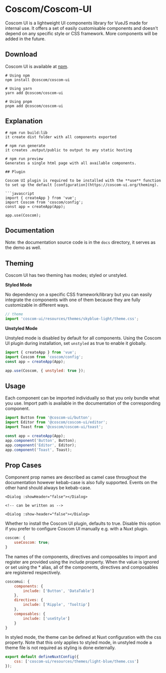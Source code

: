 # Coscom/Coscom-UI

Coscom UI is a lightweight UI components library for VueJS made for internal use. It offers a set of easily customisable components and doesn't depend on any specific style or CSS framework. More components will be added in the future.

## Download

Coscom UI is available at [npm](https://www.npmjs.com/package/@coscom/coscom-ui).

```
# Using npm
npm install @coscom/coscom-ui

# Using yarn
yarn add @coscom/coscom-ui

# Using pnpm
pnpm add @coscom/coscom-ui
```

## Explanation

````
# npm run build:lib
it create dist folder with all components exported

# npm run generate
it creates .output/public to output to any static hosting

# npm run preview
Generates a single html page with all available components.

## Plugin

Coscom UI plugin is required to be installed with the **use** function to set up the default [configuration](https://coscom-ui.org/theming).

```javascript
import { createApp } from 'vue';
import Coscom from 'coscom/config';
const app = createApp(App);

app.use(Coscom);
````

## Documentation

Note: the documentation source code is in the `docs` directory, it serves as the demo as well.

## Theming

Coscom UI has two theming has modes; styled or unstyled.

**Styled Mode**

No dependency on a specific CSS framework/library but you can easily integrate the components with one of them because they are fully customizable in different ways.

```javascript
// theme
import 'coscom-ui/resources/themes/skyblue-light/theme.css';
```

**Unstyled Mode**

Unstyled mode is disabled by default for all components. Using the Coscom UI plugin during installation, set `unstyled` as true to enable it globally.

```javascript
import { createApp } from 'vue';
import Coscom from 'coscom/config';
const app = createApp(App);

app.use(Coscom, { unstyled: true });
```

## Usage

Each component can be imported individually so that you only bundle what you use. Import path is available in the documentation of the corresponding component.

```javascript
import Button from '@coscom-ui/button';
import Editor from '@coscom/coscom-ui/editor';
import Toast from '@coscom/coscom-ui/toast';

const app = createApp(App);
app.component('Button', Button);
app.component('Editor', Editor);
app.component('Toast', Toast);
```

## Prop Cases

Component prop names are described as camel case throughout the documentation however kebab-case is also fully supported. Events on the other hand should always be kebab-case.

```vue
<Dialog :showHeader="false"></Dialog>

<!-- can be written as -->

<Dialog :show-header="false"></Dialog>
```

Whether to install the Coscom UI plugin, defaults to true. Disable this option if you prefer to configure Coscom UI manually e.g. with a Nuxt plugin.

```javascript
coscom: {
    useCoscom: true;
}
```

The names of the components, directives and composables to import and register are provided using the include property. When the value is ignored or set using the \* alias, all of the components, directives and composables are registered respectively.

```javascript
coscomui: {
    components: {
        include: ['Button', 'DataTable']
    },
    directives: {
        include: ['Ripple', 'Tooltip']
    },
    composables: {
        include: ['useStyle']
    }
}
```

In styled mode, the theme can be defined at Nuxt configuration with the css property. Note that this only applies to styled mode, in unstyled mode a theme file is not required as styling is done externally.

```javascript
export default defineNuxtConfig({
    css: ['coscom-ui/resources/themes/light-blue/theme.css']
});
```
